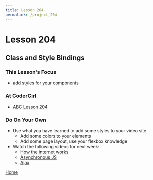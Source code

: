 ```yaml
---
title: Lesson 204
permalink: /project_204
---
```


# Lesson 204

## Class and Style Bindings

### This Lesson's Focus
* add styles for your components

### At CoderGirl
* [ABC Lesson 204](https://stackblitz.io/github/AngularBootCamp/class-and-style-bindings)

### Do On Your Own
* Use what you have learned to add some styles to your video site.
  * Add some colors to your elements
  * Add some page layout, use your flexbox knowledge
* Watch the following videos for next week:
  * [How the internet works](https://www.youtube.com/watch?v=e4S8zfLdLgQ)
  * [Asynchronous JS](https://www.youtube.com/watch?v=YxWMxJONp7E)
  * [Ajax](https://www.youtube.com/watch?v=h0ZUpPiV1ac)


[Home]( /web_group_cohort/project_track )

